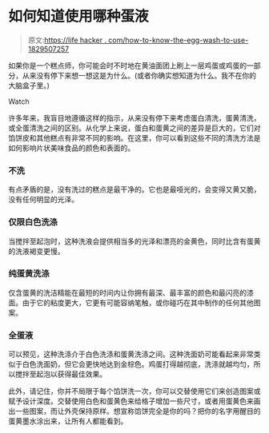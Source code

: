 # 如何知道使用哪种蛋液

> 原文:[https://life hacker . com/how-to-know-the-egg-wash-to-use-1829507257](https://lifehacker.com/how-to-know-which-egg-wash-to-use-1829507257)

如果你是一个糕点师，你可能会时不时地在黄油面团上刷上一层鸡蛋或鸡蛋的一部分，从来没有停下来想一想这是为什么。(或者你确实想知道为什么。我不在你的大脑盒子里。)

Watch

许多年来，我盲目地遵循这样的指示，从来没有停下来考虑蛋白清洗，蛋黄清洗，或全蛋清洗之间的区别。从化学上来说，蛋白和蛋黄之间的差异是巨大的，它们对馅饼皮和其他糕点有非常不同的影响。在这里，你可以看到这些不同的清洗方法是如何影响片状美味食品的颜色和表面的。

### 不洗

有点矛盾的是，没有洗过的糕点是最干净的。它也是最哑光的，会变得又黄又脆，没有任何明显的光泽。

### 仅限白色洗涤

当搅拌至起泡时，这种洗液会提供相当多的光泽和漂亮的金黄色，同时比含有蛋黄的洗液褐变更慢。

### 纯蛋黄洗涤

仅含蛋黄的洗洁精能在最短的时间内让你拥有最深、最丰富的颜色和最闪亮的漆面。由于它的粘度更大，它更有可能容纳笔触，或你碰巧在其中制作的任何其他图案。

### 全蛋液

可以预见，这种洗涤介于白色洗涤和蛋黄洗涤之间。这种洗面奶可能看起来非常类似于白色洗面奶，但它会更快地达到金棕色。鸡蛋打得越彻底，洗涤就越均匀，所以搅拌至起泡以获得最佳效果。

此外，请记住，你并不局限于每个馅饼洗一次，你可以交替使用它们来创造图案或赋予设计深度。交替使用白色和蛋黄色来给格子增加一些尺寸，或者用蛋黄色来画出一些图案，而让外壳保持原样。想宣称馅饼完全是你的吗？把你的名字用醒目的蛋黄墨水涂出来，让所有人都能看到。